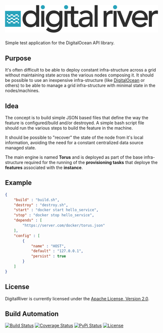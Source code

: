 # [![DigitalRiver](res/logo.png)](http://digitalriver.hive.pt)

Simple test application for the DigitalOcean API library.

## Purpose

It's often difficult to be able to deploy constant infra-structure across a grid without maintaining state across the various nodes composing it. It should be possible to use an inexpensive infra-structure (like [DigitalOcean](https://www.digitalocean.com/) or others) to be able to manage a grid infra-structure with minimal state in the nodes/machines.

## Idea

The concept is to build simple JSON based files that define the way the feature is configured/build and/or destroyed. A simple bash script file should run the various steps to build the feature in the machine.

It should be possible to "recover" the state of the node from it's local information, avoiding the need for a constant centralized data source managed state.

The main engine is named **Torus** and is deployed as part of the base infra-structure required for the running of the **provisioning tasks** that deploye the **features** associated with the **instance**.

## Example

```json
{
    "build" : "build.sh",
    "destroy" : "destroy.sh",
    "start" : "docker start hello_service",
    "stop" : "docker stop hello_service",
    "depends" : [
        "https://server.com/docker/torus.json"
    ],
    "config" : [
        {
            "name" : "HOST",
            "default" : "127.0.0.1",
            "persist" : true
        }
    ]
}
```

## License

DigitalRiver is currently licensed under the [Apache License, Version 2.0](http://www.apache.org/licenses/).

## Build Automation

[![Build Status](https://travis-ci.org/hivesolutions/digitalriver.svg?branch=master)](https://travis-ci.org/hivesolutions/digitalriver)
[![Coverage Status](https://coveralls.io/repos/hivesolutions/digitalriver/badge.svg?branch=master)](https://coveralls.io/r/hivesolutions/digitalriver?branch=master)
[![PyPi Status](https://img.shields.io/pypi/v/digitalriver.svg)](https://pypi.python.org/pypi/digitalriver)
[![License](http://img.shields.io/badge/license-Apache%202.0-blue.svg)](http://www.apache.org/licenses/)
